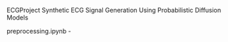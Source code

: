 ECGProject
Synthetic ECG Signal Generation Using Probabilistic Diffusion Models

preprocessing.ipynb -

